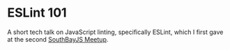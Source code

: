 # ESLint 101

A short tech talk on JavaScript linting, specifically ESLint, which I first gave at the second [SouthBayJS Meetup](http://www.meetup.com/southbayjs/events/189601922/).


